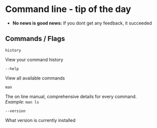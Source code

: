 # Command line - tip of the day

- **No news is good news:** If you dont get any feedback, it succeeded

## Commands / Flags

```
history
```

View your command history

```
--help
```

View all available commands

```
man
```

The on line manual, comprehensive details for every command.  
_Example:_ `man ls`

```
--version
```

What version is currently installed
